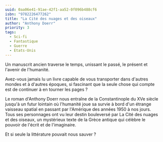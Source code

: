 ```yaml
---
uuid: 0aa06e41-91ae-42f1-aa52-0f096b488cf6
isbn: "9782226477262"
title: "La Cité des nuages et des oiseaux"
author: "Anthony Doerr"
priority: 3
tags:
  - Sci-fi
  - Fantastique
  - Guerre
  - Etats-Unis
---
```


Un manuscrit ancien traverse le temps, unissant le passé, le présent et l'avenir de l'humanité.

Avez-vous jamais lu un livre capable de vous transporter dans d'autres mondes et à d'autres époques, si fascinant que la seule chose qui compte est de continuer à en tourner les pages ?

Le roman d'Anthony Doerr nous entraîne de la Constantinople du XVe siècle jusqu'à un futur lointain où l'humanité joue sa survie à bord d'un étrange vaisseau spatial en passant par l'Amérique des années 1950 à nos jours. Tous ses personnages ont vu leur destin bouleversé par La Cité des nuages et des oiseaux, un mystérieux texte de la Grèce antique qui célèbre le pouvoir de l'écrit et de l'imaginaire.

Et si seule la littérature pouvait nous sauver ?
